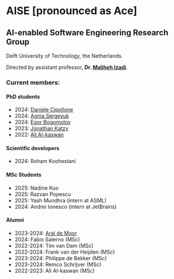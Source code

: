 # AISE [pronounced as Ace]
## AI-enabled Software Engineering Research Group
Delft University of Technology, the Netherlands.

Directed by assistant professor, **Dr. [Maliheh Izadi][malii]**.

### Current members:
#### PhD students
- 2024: [Daniele Cipollone][danielec]
- 2024: [Agnia Sergeyuk][agnias]
- 2024: [Egor Bogomolov][egorb]
- 2023: [Jonathan Katzy][jonathank]
- 2022: [Ali Al-kaswan][alia]

#### Scientific developers
- 2024: Roham Koohestani


#### MSc Students
- 2025: Nadine Kuo
- 2025: Razvan Popescu
- 2025: Yash Mundhra (intern at ASML)
- 2024: Andrei Ionesco (intern at JetBrains)

#### Alumni
- 2023-2024: [Aral de Moor][arald]
- 2024: Fabio Salerno (MSc)
- 2022-2024: Tim van Dam (MSc)
- 2022-2024: Frank van der Heijden (MSc)
- 2023-2024: Philippe de Bekker (MSc)
- 2023-2024: Remco Schrijver (MSc)
- 2022-2023: Ali Al-kaswan (MSc)


[malii]: https://malihehizadi.github.io/PersonalWebsite/
[alia]: https://aalkaswan.github.io/
[jonathank]: https://jkatzy.nl/
[egorb]: https://scholar.google.com/citations?user=rxacRcwAAAAJ&hl=en
[agnias]: https://scholar.google.com/citations?user=EHnCIIwAAAAJ&hl=en
[arald]: https://aral.cc/
[danielec]: https://www.linkedin.com/in/dancip00/
